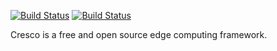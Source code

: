 [![Build Status](https://travis-ci.org/CrescoEdge/core.svg?branch=master)](https://travis-ci.org/CrescoEdge/core)
[![Build Status](https://sonarcloud.io/api/project_badges/measure?project=io.cresco%3Acore&metric=alert_status)](https://sonarcloud.io/dashboard?id=io.cresco%3Acore)

Cresco is a free and open source edge computing framework.
